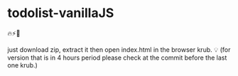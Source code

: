 # todolist-vanillaJS
:fire::zap::art:

just download zip, extract it then open index.html in the browser krub. :bulb:
(for version that is in 4 hours period please check at the commit before the last one krub.)
